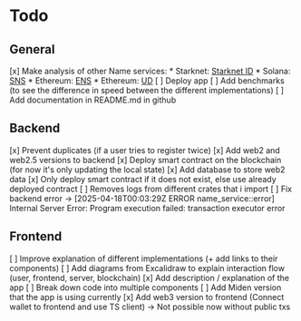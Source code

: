 # Todo

## General

[x] Make analysis of other Name services:
    * Starknet: [Starknet ID](https://starknet.id/)
    * Solana: [SNS](https://www.sns.id/)
    * Ethereum: [ENS](https://app.ens.domains/)
    * Ethereum: [UD](https://unstoppabledomains.com/)
[ ] Deploy app
[ ] Add benchmarks (to see the difference in speed between the different implementations)
[ ] Add documentation in README.md in github
     
## Backend

[x] Prevent duplicates (if a user tries to register twice)
[x] Add web2 and web2.5 versions to backend
[x] Deploy smart contract on the blockchain (for now it's only updating the local state)
[x] Add database to store web2 data
[x] Only deploy smart contract if it does not exist, else use already deployed contract
[ ] Removes logs from different crates that i import
[ ] Fix backend error 
-> [2025-04-18T00:03:29Z ERROR name_service::error] Internal Server Error: Program execution failed: transaction executor error

## Frontend

[ ] Improve explanation of different implementations (+ add links to their components)
[ ] Add diagrams from Excalidraw to explain interaction flow (user, frontend, server, blockchain)
[x] Add description / explanation of the app
[ ] Break down code into multiple components
[ ] Add Miden version that the app is using currently
[x] Add web3 version to frontend (Connect wallet to frontend and use TS client) -> Not possible now without public txs

